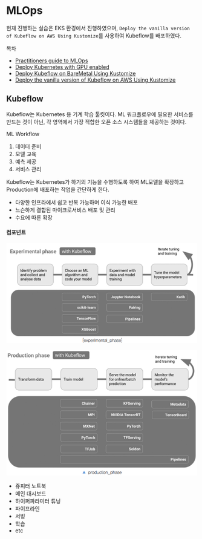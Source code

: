 # MLOps

현재 진행하는 실습은 EKS 환경에서 진행하였으며, `Deploy the vanilla version of Kubeflow on AWS Using Kustomize`를 사용하여 Kubeflow를 배포하였다.

목차

- [Practitioners guide to MLOps](./mlops-component.md)
- [Deploy Kubernetes with GPU enabled](./setup_kubernetes.md)
- [Deploy Kubeflow on BareMetal Using Kustomize](./Kubeflow_BareMetal.md)
- [Deploy the vanilla version of Kubeflow on AWS Using Kustomize](./Kubeflow_EKS.md)

## Kubeflow

Kubeflow는 Kubernetes 용 기계 학습 툴킷이다. ML 워크플로우에 필요한 서비스를 만드는 것이 아닌, 각 영역에서 가장 적합한 오픈 소스 시스템들을 제공하는 것이다.

ML Workflow

1. 데이터 준비
2. 모델 교육
3. 예측 제공
4. 서비스 관리

Kubeflow는 Kubernetes가 하기의 기능을 수행하도록 하여 ML모델을 확장하고 Production에 배포하는 작업을 간단하게 한다.

- 다양한 인프라에서 쉽고 반복 가능하며 이식 가능한 배포
- 느슨하게 결합된 마이크로서비스 배포 및 관리
- 수요에 따른 확장

#### 컴포넌트

![experimental phase](./img/experimental_phase.png)

![production phase](./img/production_phase.png)

- 쥬피터 노트북
- 메인 대시보드
- 하이퍼파라미터 튜닝
- 파이프라인
- 서빙
- 학습
- etc
